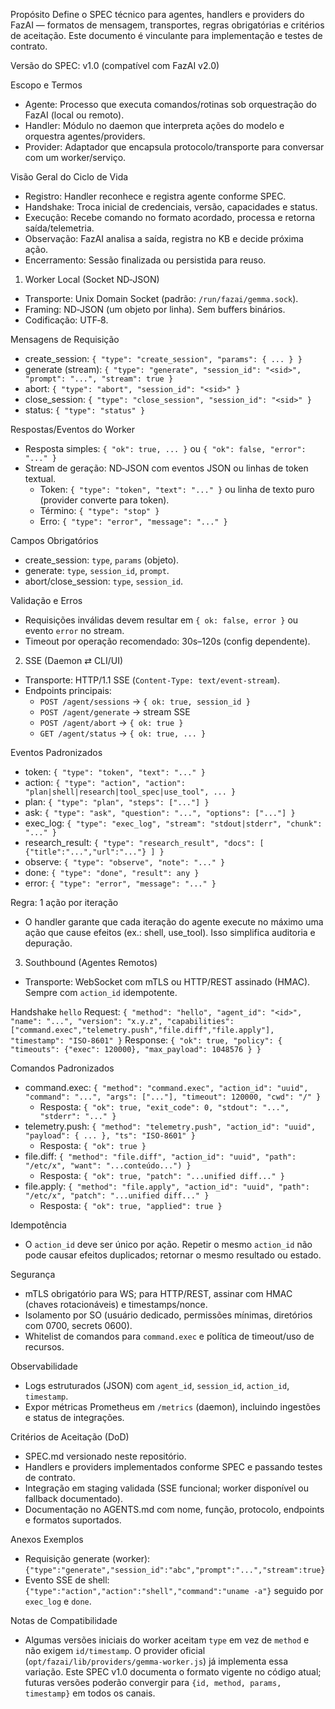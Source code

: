 Propósito
Define o SPEC técnico para agentes, handlers e providers do FazAI — formatos de mensagem, transportes, regras obrigatórias e critérios de aceitação. Este documento é vinculante para implementação e testes de contrato.

Versão do SPEC: v1.0 (compatível com FazAI v2.0)

Escopo e Termos
- Agente: Processo que executa comandos/rotinas sob orquestração do FazAI (local ou remoto).
- Handler: Módulo no daemon que interpreta ações do modelo e orquestra agentes/providers.
- Provider: Adaptador que encapsula protocolo/transporte para conversar com um worker/serviço.

Visão Geral do Ciclo de Vida
- Registro: Handler reconhece e registra agente conforme SPEC.
- Handshake: Troca inicial de credenciais, versão, capacidades e status.
- Execução: Recebe comando no formato acordado, processa e retorna saída/telemetria.
- Observação: FazAI analisa a saída, registra no KB e decide próxima ação.
- Encerramento: Sessão finalizada ou persistida para reuso.

1) Worker Local (Socket ND‑JSON)
- Transporte: Unix Domain Socket (padrão: `/run/fazai/gemma.sock`).
- Framing: ND‑JSON (um objeto por linha). Sem buffers binários.
- Codificação: UTF‑8.

Mensagens de Requisição
- create_session: `{ "type": "create_session", "params": { ... } }`
- generate (stream): `{ "type": "generate", "session_id": "<sid>", "prompt": "...", "stream": true }`
- abort: `{ "type": "abort", "session_id": "<sid>" }`
- close_session: `{ "type": "close_session", "session_id": "<sid>" }`
- status: `{ "type": "status" }`

Respostas/Eventos do Worker
- Resposta simples: `{ "ok": true, ... }` ou `{ "ok": false, "error": "..." }`
- Stream de geração: ND‑JSON com eventos JSON ou linhas de token textual.
  - Token: `{ "type": "token", "text": "..." }` ou linha de texto puro (provider converte para token).
  - Término: `{ "type": "stop" }`
  - Erro: `{ "type": "error", "message": "..." }`

Campos Obrigatórios
- create_session: `type`, `params` (objeto).
- generate: `type`, `session_id`, `prompt`.
- abort/close_session: `type`, `session_id`.

Validação e Erros
- Requisições inválidas devem resultar em `{ ok: false, error }` ou evento `error` no stream.
- Timeout por operação recomendado: 30s–120s (config dependente).

2) SSE (Daemon ⇄ CLI/UI)
- Transporte: HTTP/1.1 SSE (`Content-Type: text/event-stream`).
- Endpoints principais:
  - `POST /agent/sessions` → `{ ok: true, session_id }`
  - `POST /agent/generate` → stream SSE
  - `POST /agent/abort` → `{ ok: true }`
  - `GET /agent/status` → `{ ok: true, ... }`

Eventos Padronizados
- token: `{ "type": "token", "text": "..." }`
- action: `{ "type": "action", "action": "plan|shell|research|tool_spec|use_tool", ... }`
- plan: `{ "type": "plan", "steps": ["..."] }`
- ask: `{ "type": "ask", "question": "...", "options": ["..."] }`
- exec_log: `{ "type": "exec_log", "stream": "stdout|stderr", "chunk": "..." }`
- research_result: `{ "type": "research_result", "docs": [ {"title":"...","url":"..."} ] }`
- observe: `{ "type": "observe", "note": "..." }`
- done: `{ "type": "done", "result": any }`
- error: `{ "type": "error", "message": "..." }`

Regra: 1 ação por iteração
- O handler garante que cada iteração do agente execute no máximo uma ação que cause efeitos (ex.: shell, use_tool). Isso simplifica auditoria e depuração.

3) Southbound (Agentes Remotos)
- Transporte: WebSocket com mTLS ou HTTP/REST assinado (HMAC). Sempre com `action_id` idempotente.

Handshake `hello`
Request: `{ "method": "hello", "agent_id": "<id>", "name": "...", "version": "x.y.z", "capabilities": ["command.exec","telemetry.push","file.diff","file.apply"], "timestamp": "ISO-8601" }`
Response: `{ "ok": true, "policy": { "timeouts": {"exec": 120000}, "max_payload": 1048576 } }`

Comandos Padronizados
- command.exec: `{ "method": "command.exec", "action_id": "uuid", "command": "...", "args": ["..."], "timeout": 120000, "cwd": "/" }`
  - Resposta: `{ "ok": true, "exit_code": 0, "stdout": "...", "stderr": "..." }`
- telemetry.push: `{ "method": "telemetry.push", "action_id": "uuid", "payload": { ... }, "ts": "ISO-8601" }`
  - Resposta: `{ "ok": true }`
- file.diff: `{ "method": "file.diff", "action_id": "uuid", "path": "/etc/x", "want": "...conteúdo...") }`
  - Resposta: `{ "ok": true, "patch": "...unified diff..." }`
- file.apply: `{ "method": "file.apply", "action_id": "uuid", "path": "/etc/x", "patch": "...unified diff..." }`
  - Resposta: `{ "ok": true, "applied": true }`

Idempotência
- O `action_id` deve ser único por ação. Repetir o mesmo `action_id` não pode causar efeitos duplicados; retornar o mesmo resultado ou estado.

Segurança
- mTLS obrigatório para WS; para HTTP/REST, assinar com HMAC (chaves rotacionáveis) e timestamps/nonce.
- Isolamento por SO (usuário dedicado, permissões mínimas, diretórios com 0700, secrets 0600).
- Whitelist de comandos para `command.exec` e política de timeout/uso de recursos.

Observabilidade
- Logs estruturados (JSON) com `agent_id`, `session_id`, `action_id`, `timestamp`.
- Expor métricas Prometheus em `/metrics` (daemon), incluindo ingestões e status de integrações.

Critérios de Aceitação (DoD)
- SPEC.md versionado neste repositório.
- Handlers e providers implementados conforme SPEC e passando testes de contrato.
- Integração em staging validada (SSE funcional; worker disponível ou fallback documentado).
- Documentação no AGENTS.md com nome, função, protocolo, endpoints e formatos suportados.

Anexos
Exemplos
- Requisição generate (worker): `{"type":"generate","session_id":"abc","prompt":"...","stream":true}`
- Evento SSE de shell: `{"type":"action","action":"shell","command":"uname -a"}` seguido por `exec_log` e `done`.

Notas de Compatibilidade
- Algumas versões iniciais do worker aceitam `type` em vez de `method` e não exigem `id/timestamp`. O provider oficial (`opt/fazai/lib/providers/gemma-worker.js`) já implementa essa variação. Este SPEC v1.0 documenta o formato vigente no código atual; futuras versões poderão convergir para `{id, method, params, timestamp}` em todos os canais.

